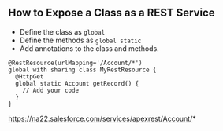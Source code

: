 ## How to Expose a Class as a REST Service
* Define the class as `global`
* Define the methods as `global static`
* Add annotations to the class and methods.

```Apex
@RestResource(urlMapping='/Account/*')
global with sharing class MyRestResource {
  @HttpGet
  global static Account getRecord() {
    // Add your code
  }  
}
```
https://na22.salesforce.com/services/apexrest/Account/*
